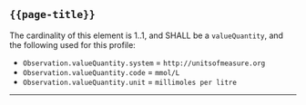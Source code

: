 ## `{{page-title}}`

The cardinality of this element is 1..1, and SHALL be a <code>valueQuantity</code>, and the following used for this profile:
- `Observation.valueQuantity.system` = `http://unitsofmeasure.org`
- `Observation.valueQuantity.code` = `mmol/L`
- `Observation.valueQuantity.unit` = `millimoles per litre`

---